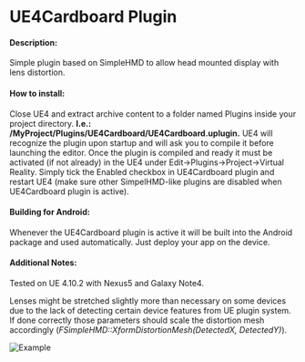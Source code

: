 # UE4Cardboard Plugin

#### Description:

Simple plugin based on SimpleHMD to allow head mounted display with lens distortion. 

#### How to install:

Close UE4 and extract archive content to a folder named Plugins inside your project directory. **I.e.: /MyProject/Plugins/UE4Cardboard/UE4Cardboard.uplugin.** UE4 will recognize the plugin upon startup and will ask you to compile it before launching the editor. Once the plugin is compiled and ready it must be
activated (if not already) in the UE4 under Edit->Plugins->Project->Virtual Reality. Simply tick the Enabled checkbox in UE4Cardboard plugin and restart UE4 
(make sure other SimpelHMD-like plugins are disabled when UE4Cardboard plugin is active).

#### Building for Android:

Whenever the UE4Cardboard plugin is active it will be built into the Android package and used automatically. Just deploy your app on the device.

#### Additional Notes:

Tested on UE 4.10.2 with Nexus5 and Galaxy Note4.

Lenses might be stretched slightly more than necessary on some devices due to the lack of detecting certain device features from UE plugin system. If done correctly those parameters should scale the distortion mesh accordingly (*FSimpleHMD::XformDistortionMesh(DetectedX, DetectedY)*).

![Example](http://i.imgur.com/hufwLqR.jpg "Example")
